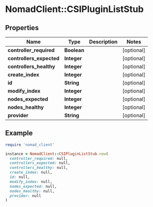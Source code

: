 # NomadClient::CSIPluginListStub

## Properties

| Name | Type | Description | Notes |
| ---- | ---- | ----------- | ----- |
| **controller_required** | **Boolean** |  | [optional] |
| **controllers_expected** | **Integer** |  | [optional] |
| **controllers_healthy** | **Integer** |  | [optional] |
| **create_index** | **Integer** |  | [optional] |
| **id** | **String** |  | [optional] |
| **modify_index** | **Integer** |  | [optional] |
| **nodes_expected** | **Integer** |  | [optional] |
| **nodes_healthy** | **Integer** |  | [optional] |
| **provider** | **String** |  | [optional] |

## Example

```ruby
require 'nomad_client'

instance = NomadClient::CSIPluginListStub.new(
  controller_required: null,
  controllers_expected: null,
  controllers_healthy: null,
  create_index: null,
  id: null,
  modify_index: null,
  nodes_expected: null,
  nodes_healthy: null,
  provider: null
)
```


